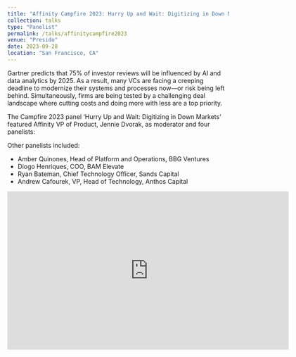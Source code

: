 ```yaml
---
title: "Affinity Campfire 2023: Hurry Up and Wait: Digitizing in Down Markets"
collection: talks
type: "Panelist"
permalink: /talks/affinitycampfire2023
venue: "Presido"
date: 2023-09-28
location: "San Francisco, CA"
---
```


Gartner predicts that 75% of investor reviews will be influenced by AI and data analytics by 2025. As a result, many VCs are facing a creeping deadline to modernize their systems and processes now—or risk being left behind. Simultaneously, firms are being tested by a challenging deal landscape where cutting costs and doing more with less are a top priority.

The Campfire 2023 panel ‘Hurry Up and Wait: Digitizing in Down Markets’ featured Affinity VP of Product, Jennie Dvorak, as moderator and four panelists: 

Other panelists included:
* Amber Quinones, Head of Platform and Operations, BBG Ventures
* Diogo Henriques, COO, BAM Elevate
* Ryan Bateman, Chief Technology Officer, Sands Capital 
* Andrew Cafourek, VP, Head of Technology, Anthos Capital


<div style="position:relative;"><iframe src="https://www.youtube.com/embed/IvJQA0Uass0?si=BorkGclwBOj2cs3Q" width="640" height="360" frameborder="0" allow="accelerometer; autoplay; clipboard-write; encrypted-media; gyroscope; picture-in-picture; web-share" allowfullscreen></iframe></div>